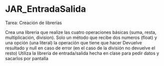 # JAR_EntradaSalida

Tarea: Creación de librerías


Crea una libreria que realize las cuatro operaciones básicas (suma, resta, multiplicación, division).
Solo un método que recibe dos numeros (float) y una opción (una literal) la operación que tiene que hacer
Devuelve resultado y null en caso de error (en el caso de la división no devuelve el resto)
Utiliza la libreria de entrada/salida hecha en clase para pedir datos y sacarlos por pantalla
